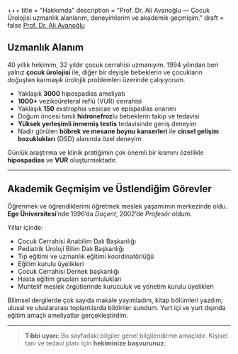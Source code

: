 +++
title = "Hakkımda"
description = "Prof. Dr. Ali Avanoğlu — Çocuk Ürolojisi uzmanlık alanlarım, deneyimlerim ve akademik geçmişim."
draft = false
[Prof. Dr. Ali Avanoğlu](/img/Ali_Avanoglu-portre.webp)
## Uzmanlık Alanım

40 yıllık hekimim, 32 yıldır çocuk cerrahisi uzmanıyım. 1994 yılından beri yalnız **çocuk ürolojisi** ile, diğer bir deyişle bebeklerin ve çocukların doğuştan karmaşık ürolojik problemleri üzerinde çalışıyorum.

- Yaklaşık **3000** hipospadias ameliyatı  
- **1000+** vezikoüreteral reflü (VUR) cerrahisi  
- Yaklaşık **150** exstrophia vesicae ve epispadias onarımı  
- Doğum öncesi tanılı **hidronefroz**lu bebeklerin takip ve tedavisi  
- **Yüksek yerleşimli inmemiş testis** tedavisinde geniş deneyim  
- Nadir görülen **böbrek ve mesane boynu kanserleri** ile **cinsel gelişim bozuklukları** (DSD) alanında özel deneyim

Günlük araştırma ve klinik pratiğimin çok önemli bir kısmını özellikle **hipospadias** ve **VUR** oluşturmaktadır.

---

## Akademik Geçmişim ve Üstlendiğim Görevler

Öğrenmek ve öğrendiklerimi öğretmek meslek yaşamımın merkezinde oldu. **Ege Üniversitesi**’nde 1996’da *Doçent*, 2002’de *Profesör* oldum.

Yıllar içinde:
- Çocuk Cerrahisi Anabilim Dalı Başkanlığı  
- Pediatrik Üroloji Bilim Dalı Başkanlığı  
- Tıp eğitimi ve uzmanlık eğitimi koordinatörlüğü  
- Eğitim kurulu üyelikleri  
- Çocuk Cerrahisi Dernek başkanlığı  
- Hasta eğitim grupları sorumlulukları  
- Muhtelif meslek örgütlerinde kuruculuk ve yönetim kurulu üyelikleri

Bilimsel dergilerde çok sayıda makale yayımladım, kitap bölümleri yazdım; ulusal ve uluslararası toplantılarda bildiriler sundum. Yurt içi ve yurt dışında eğitim amaçlı ameliyatlar gerçekleştirdim.

---

> **Tıbbi uyarı:** Bu sayfadaki bilgiler genel bilgilendirme amaçlıdır. Kişisel tanı ve tedavi planı için **hekiminize başvurunuz**.
